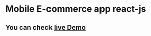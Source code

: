 # Mobile E-commerce app react-js

## You can check [live Demo](https://extraordinary-tulumba-986cdd.netlify.app/)
